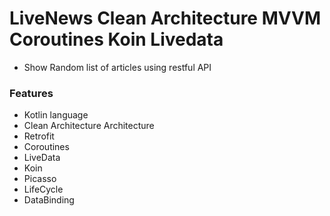 # LiveNews Clean Architecture MVVM Coroutines Koin Livedata

- Show Random list of articles using restful API

### Features
- Kotlin language
- Clean Architecture Architecture
- Retrofit
- Coroutines
- LiveData
- Koin
- Picasso
- LifeCycle
- DataBinding
